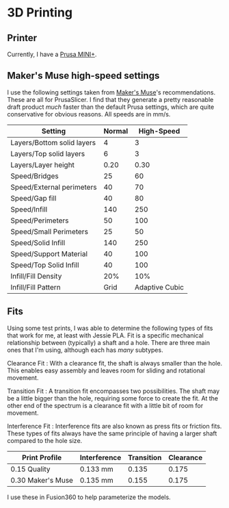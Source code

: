 # 3D Printing

## Printer

Currently, I have a [Prusa
MINI+](https://www.prusa3d.com/category/original-prusa-mini/). 
## Maker's Muse high-speed settings

I use the following settings taken from [Maker's
Muse](https://www.makersmuse.com)'s recommendations. These are all for
PrusaSlicer. I find that they generate a pretty reasonable draft product _much_
faster than the default Prusa settings, which are quite conservative for obvious
reasons. All speeds are in mm/s.

| Setting                    | Normal | High-Speed     |
| -------------------------- | ------ | -------------- |
| Layers/Bottom solid layers | 4      | 3              |
| Layers/Top solid layers    | 6      | 3              |
| Layers/Layer height        | 0.20   | 0.30           |
| Speed/Bridges              | 25     | 60             |
| Speed/External perimeters  | 40     | 70             |
| Speed/Gap fill             | 40     | 80             |
| Speed/Infill               | 140    | 250            |
| Speed/Perimeters           | 50     | 100            |
| Speed/Small Perimeters     | 25     | 50             |
| Speed/Solid Infill         | 140    | 250            |
| Speed/Support Material     | 40     | 100            |
| Speed/Top Solid Infill     | 40     | 100            |
| Infill/Fill Density        | 20%    | 10%            |
| Infill/Fill Pattern        | Grid   | Adaptive Cubic |

## Fits

Using some test prints, I was able to determine the following types of fits that
work for me, at least with Jessie PLA. Fit is a specific mechanical relationship
between (typically) a shaft and a hole. There are three main ones that I'm
using, although each has _many_ subtypes.

Clearance Fit
: With a clearance fit, the shaft is always smaller than the hole. This enables
easy assembly and leaves room for sliding and rotational movement. 

Transition Fit
: A transition fit encompasses two possibilities. The shaft may be a little
bigger than the hole, requiring some force to create the fit. At the other end
of the spectrum is a clearance fit with a little bit of room for movement.

Interference Fit
: Interference fits are also known as press fits or friction fits. These types
of fits always have the same principle of having a larger shaft compared to the
hole size. 

| Print Profile     | Interference | Transition | Clearance |
| ----------------- | ------------ | ---------- | --------- |
| 0.15 Quality      | 0.133 mm     | 0.135      | 0.175     |
| 0.30 Maker's Muse | 0.135 mm     | 0.155      | 0.175     |

I use these in Fusion360 to help parameterize the models.